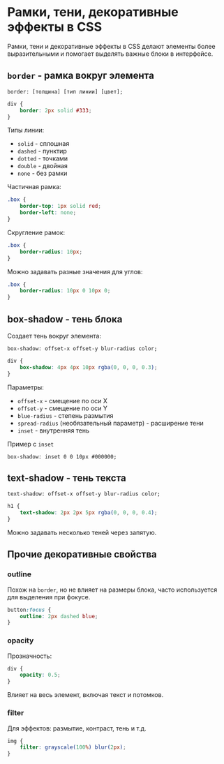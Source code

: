 # Рамки, тени, декоративные эффекты в CSS #

Рамки, тени и декоративные эффекты в CSS делают элементы более выразительными и помогает выделять важные блоки в
интерфейсе.

## `border` - рамка вокруг элемента ##

`border: [толщина] [тип линии] [цвет];`

````css
div {
    border: 2px solid #333;
}
````

Типы линии:

* `solid` - сплошная
* `dashed` - пунктир
* `dotted` - точками
* `double` - двойная
* `none` - без рамки

Частичная рамка:

````css
.box {
    border-top: 1px solid red;
    border-left: none;
}
````

Скругление рамок:

````css
.box {
    border-radius: 10px;
}
````

Можно задавать разные значения для углов:

````css
.box {
    border-radius: 10px 0 10px 0;
}
````

## box-shadow - тень блока ##

Создает тень вокруг элемента:

````
box-shadow: offset-x offset-y blur-radius color;
````

````css
div {
    box-shadow: 4px 4px 10px rgba(0, 0, 0, 0.3);
}
````

Параметры:

* `offset-x` - смещение по оси X
* `offset-y` - смещение по оси Y
* `blue-radius` - степень размытия
* `spread-radius` (необязательный параметр) - расширение тени
* `inset` - внутренняя тень

Пример c `inset`

````
box-shadow: inset 0 0 10px #000000;
````

## text-shadow - тень текста ##

````
text-shadow: offset-x offset-y blur-radius color;
````

````css
h1 {
    text-shadow: 2px 2px 5px rgba(0, 0, 0, 0.4);
}
````

Можно задавать несколько теней через запятую.

## Прочие декоративные свойства  ##

### outline ###

Похож на `border`, но не влияет на размеры блока, часто используется для выделения при фокусе.

````css
button:focus {
    outline: 2px dashed blue;
}
````

### opacity ###

Прозначность:

````css
div {
    opacity: 0.5;
}
````

Влияет на весь элемент, включая текст и потомков.

### filter ###

Для эффектов: размытие, контраст, тень и т.д.

````css
img {
    filter: grayscale(100%) blur(2px);
}
````